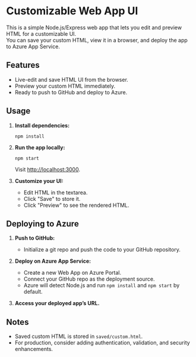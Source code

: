# Customizable Web App UI

This is a simple Node.js/Express web app that lets you edit and preview HTML for a customizable UI.  
You can save your custom HTML, view it in a browser, and deploy the app to Azure App Service.

## Features

- Live-edit and save HTML UI from the browser.
- Preview your custom HTML immediately.
- Ready to push to GitHub and deploy to Azure.

## Usage

1. **Install dependencies:**

   ```
   npm install
   ```

2. **Run the app locally:**

   ```
   npm start
   ```

   Visit [http://localhost:3000](http://localhost:3000).

3. **Customize your UI:**  
   - Edit HTML in the textarea.
   - Click "Save" to store it.
   - Click "Preview" to see the rendered HTML.

## Deploying to Azure

1. **Push to GitHub:**  
   - Initialize a git repo and push the code to your GitHub repository.

2. **Deploy on Azure App Service:**  
   - Create a new Web App on Azure Portal.
   - Connect your GitHub repo as the deployment source.
   - Azure will detect Node.js and run `npm install` and `npm start` by default.

3. **Access your deployed app’s URL.**

## Notes

- Saved custom HTML is stored in `saved/custom.html`.
- For production, consider adding authentication, validation, and security enhancements.
